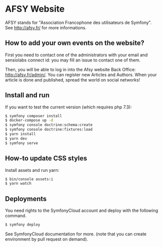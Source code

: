 # AFSY Website

AFSY stands for "Association Francophone des utilisateurs de Symfony".
See http://afsy.fr/ for more informations.

## How to add your own events on the website?

First you need to contact one of the administrators with your email and sensiolabs connect id: you may fill an issue to contact one of them.

Then, you will be able to log in into the Afsy website Back Office: http://afsy.fr/admin/. You can register new Articles and Authors.
When your article is done and published, spread the world on social networks!

## Install and run

If you want to test the current version (which requires php 7.3):

```bash
$ symfony composer install
$ docker-compose up -d
$ symfony console doctrine:schema:create
$ symfony console doctrine:fixtures:load
$ yarn install
$ yarn dev
$ symfony serve
```

## How-to update CSS styles

Install assets and run yarn:

```bash
$ bin/console assets:i
$ yarn watch
```

## Deployments

You need rights to the SymfonyCloud account and deploy with the following command.

```sh
$ symfony deploy
```

See SymfonyCloud documentation for more. (note that you can create environment by pull request on demand).
